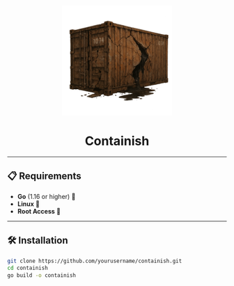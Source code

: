 <div align="center">

<picture>
  <source media="(prefers-color-scheme: light)" srcset="/img.png">
  <img alt="containish logo" src="/img.png" width="50%" height="50%">
</picture>

<h1>Containish</h1>
</div>

---

## 📋 Requirements

- **Go** (1.16 or higher) 🏁
- **Linux** 🐧
- **Root Access** 🔑

---

## 🛠️ Installation

```bash
git clone https://github.com/yourusername/containish.git
cd containish
go build -o containish
